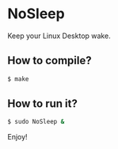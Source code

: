 # NoSleep
Keep your Linux Desktop wake.

## How to compile?
```bash
$ make
```

## How to run it?
```bash
$ sudo NoSleep &
```
Enjoy!
